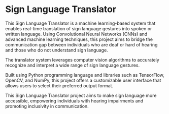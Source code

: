 # Sign Language Translator

This Sign Language Translator is a machine learning-based system that enables real-time translation of sign language gestures into spoken or written language. Using Convolutional Neural Networks (CNNs) and advanced machine learning techniques, this project aims to bridge the communication gap between individuals who are deaf or hard of hearing and those who do not understand sign language.

The translator system leverages computer vision algorithms to accurately recognize and interpret a wide range of sign language gestures.

Built using Python programming language and libraries such as TensorFlow, OpenCV, and NumPy, this project offers a customizable user interface that allows users to select their preferred output format.

This Sign Language Translator project aims to make sign language more accessible, empowering individuals with hearing impairments and promoting inclusivity in communication.
